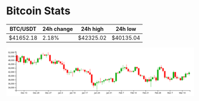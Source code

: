 # Bitcoin Stats

BTC/USDT|24h change|24h high|24h low|
|---|---|---|---|
|$41652.18|2.18%|$42325.02|$40135.04|

<img src="./chart.svg">
